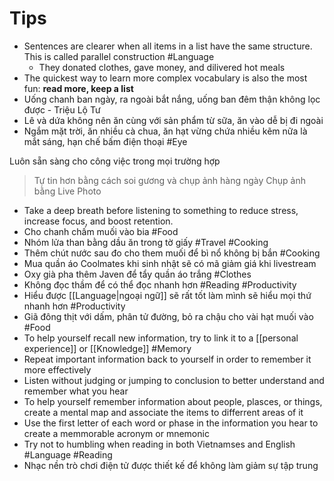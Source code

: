# Tips

- Sentences are clearer when all items in a list have the same structure. This is called parallel construction #Language
	- They donated clothes, gave money, and dilivered hot meals
- The quickest way to learn more complex vocabulary is also the most fun: **read more, keep a list**
- Uống chanh ban ngày, ra ngoài bắt nắng, uống ban đêm thận không lọc được - Triệu Lộ Tư
- Lê và dứa không nên ăn cùng với sản phẩm từ sữa, ăn vào dễ bị đi ngoài
- Ngắm mặt trời, ăn nhiều cà chua, ăn hạt vừng chứa nhiều kẽm nữa là mắt sáng, hạn chế bấm điện thoại #Eye

Luôn sẵn sàng cho công việc trong mọi trường hợp

> Tự tin hơn bằng cách soi gương và chụp ảnh hàng ngày
> Chụp ảnh bằng Live Photo

- Take a deep breath before listening to something to reduce stress, increase focus, and boost retention.
- Cho chanh chấm muối vào bia #Food
- Nhóm lửa than bằng dầu ăn trong tờ giấy #Travel #Cooking 
- Thêm chút nước sau đo cho them muối để bì nổ không bị bắn #Cooking 
- Mua quần áo Coolmates khi sinh nhật sẽ có mã giảm giá khi livestream
- Oxy già pha thêm Javen để tẩy quần áo trắng #Clothes
- Không đọc thầm để có thể đọc nhanh hơn #Reading #Productivity
- Hiểu được [[Language|ngoại ngữ]] sẽ rất tốt làm mình sẽ hiểu mọi thứ nhanh hơn #Productivity 
- Giã đông thịt với dấm, phân tử đường, bỏ ra chậu cho vài hạt muối vào #Food 
- To help yourself recall new information, try to link it to a [[personal experience]] or [[Knowledge]] #Memory 
- Repeat important information back to yourself in order to remember it more effectively 
- Listen without judging or jumping to conclusion to better understand and remember what you hear
- To help yourself remember information about people, plasces, or things, create a mental map and associate the items to differrent areas of it
- Use the first letter of each word or phase in the information you hear to create a memmorable acronym or mnemonic
- Try not to humbling when reading in both Vietnamses and English #Language #Reading
- Nhạc nền trò chơi điện tử được thiết kế để không làm giảm sự tập trung
